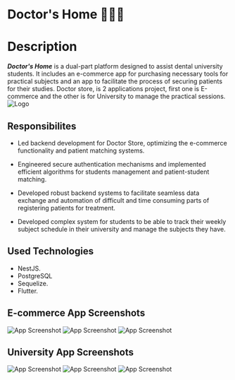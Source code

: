 # Doctor's Home 👨‍⚕️🦷

# Description

**_Doctor's Home_** is a dual-part platform designed to assist dental university students. It includes an e-commerce app for purchasing necessary tools for practical subjects and an app to facilitate the process of securing patients for their studies.
Doctor store, is 2 applications project, first one is E-commerce and the other is for University to manage the practical sessions.
![Logo](assets/Doctor's-store-Logo.png)

## Responsibilites

- Led backend development for Doctor Store, optimizing the e-commerce functionality and patient matching systems.

- Engineered secure authentication mechanisms and implemented efficient algorithms for students management and patient-student matching.

- Developed robust backend systems to facilitate seamless data exchange and automation of difficult and time consuming parts of registering patients for treatment.

- Developed complex system for students to be able to track their weekly subject schedule in their university and manage the subjects they have.

## Used Technologies

- NestJS.
- PostgreSQL
- Sequelize.
- Flutter.

## E-commerce App Screenshots
  ![App Screenshot](assets/Homepage-ecommerce-screenshot.png)
  ![App Screenshot](assets/Product-details-screenshot.png)
  ![App Screenshot](assets/Order-confirmation-screenshot.png)

## University App Screenshots
  ![App Screenshot](assets/Patients-screenshot.png)
  ![App Screenshot](assets/Filtering-requests-screenshot.png)
  ![App Screenshot](assets/Patient-Card-screenshot.png)
